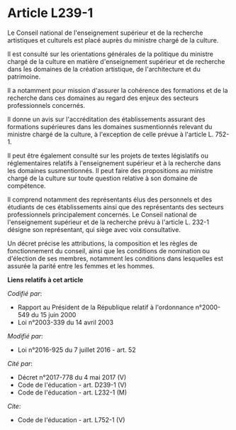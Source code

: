 # Article L239-1

Le Conseil national de l'enseignement supérieur et de la recherche artistiques et culturels est placé auprès du ministre
chargé de la culture. 

Il est consulté sur les orientations générales de la politique du ministre chargé de la culture en matière d'enseignement
supérieur et de recherche dans les domaines de la création artistique, de l'architecture et du patrimoine. 

Il a notamment pour mission d'assurer la cohérence des formations et de la recherche dans ces domaines au regard des enjeux
des secteurs professionnels concernés. 

Il donne un avis sur l'accréditation des établissements assurant des formations supérieures dans les domaines susmentionnés
relevant du ministre chargé de la culture, à l'exception de celle prévue à l'article L. 752-1. 

Il peut être également consulté sur les projets de textes législatifs ou réglementaires relatifs à l'enseignement supérieur
et à la recherche dans les domaines susmentionnés. Il peut faire des propositions au ministre chargé de la culture sur toute
question relative à son domaine de compétence. 

Il comprend notamment des représentants élus des personnels et des étudiants de ces établissements ainsi que des
représentants des secteurs professionnels principalement concernés. Le Conseil national de l'enseignement supérieur et de la
recherche prévu à l'article L. 232-1 désigne son représentant, qui siège avec voix consultative. 

Un décret précise les attributions, la composition et les règles de fonctionnement du conseil, ainsi que les conditions de
nomination ou d'élection de ses membres, notamment les conditions dans lesquelles est assurée la parité entre les femmes et
les hommes.

**Liens relatifs à cet article**

_Codifié par_:

  - Rapport au Président de la République relatif à l'ordonnance n°2000-549 du 15 juin 2000
  - Loi n°2003-339 du 14 avril 2003

_Modifié par_:

  - Loi n°2016-925 du 7 juillet 2016 - art. 52

_Cité par_:

  - Décret n°2017-778 du 4 mai 2017 (V)
  - Code de l'éducation - art. D239-1 (V)
  - Code de l'éducation - art. L232-1 (M)

_Cite_:

  - Code de l'éducation - art. L752-1 (V)
